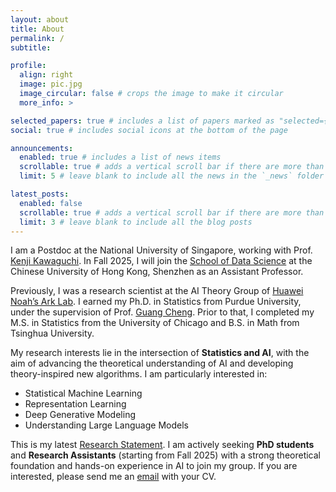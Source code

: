 ```yaml
---
layout: about
title: About
permalink: /
subtitle: 

profile:
  align: right
  image: pic.jpg
  image_circular: false # crops the image to make it circular
  more_info: >

selected_papers: true # includes a list of papers marked as "selected={true}"
social: true # includes social icons at the bottom of the page

announcements:
  enabled: true # includes a list of news items
  scrollable: true # adds a vertical scroll bar if there are more than 3 news items
  limit: 5 # leave blank to include all the news in the `_news` folder

latest_posts:
  enabled: false
  scrollable: true # adds a vertical scroll bar if there are more than 3 new posts items
  limit: 3 # leave blank to include all the blog posts
---
```



I am a Postdoc at the National University of Singapore, working with Prof. [Kenji Kawaguchi](https://ml.comp.nus.edu.sg/). In Fall 2025, I will join the [School of Data Science](https://sds.cuhk.edu.cn/en) at the Chinese University of Hong Kong, Shenzhen as an Assistant Professor.

Previously, I was a research scientist at the AI Theory Group of [Huawei Noah’s Ark Lab](http://dev3.noahlab.com.hk/). 
I earned my Ph.D. in Statistics from Purdue University, under the supervision of Prof. [Guang Cheng](http://www.stat.ucla.edu/~guangcheng/). Prior to that, I completed my M.S. in Statistics from the University of Chicago and B.S. in Math from Tsinghua University. 

My research interests lie in the intersection of <strong>Statistics and AI</strong>, with the aim of advancing the theoretical understanding of AI and developing theory-inspired new algorithms. 
I am particularly interested in:
<ul>
  <li>Statistical Machine Learning</li> 
  <li>Representation Learning</li>
  <li>Deep Generative Modeling</li>
  <li>Understanding Large Language Models</li>
</ul>

This is my latest <a href="assets/pdf/Research_Statement.pdf">Research Statement</a>.
I am actively seeking <b>PhD students</b> and <b>Research Assistants</b> (starting from Fall 2025) with a strong theoretical foundation and hands-on experience in AI to join my group.
If you are interested, please send me an [email](mailto:hutianyang.up@outlook.com) with your CV.
